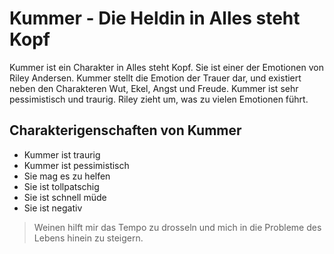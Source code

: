 # Kummer - Die Heldin in Alles steht Kopf

Kummer ist ein Charakter in Alles steht Kopf. Sie ist einer der Emotionen von Riley Andersen. Kummer stellt die Emotion der Trauer dar, und existiert neben den Charakteren Wut, Ekel, Angst und Freude. Kummer ist sehr pessimistisch und traurig.  Riley  zieht um, was zu vielen Emotionen führt. 

## Charakterigenschaften von Kummer

* Kummer ist traurig
* Kummer ist pessimistisch
* Sie mag es zu helfen
* Sie ist tollpatschig
* Sie ist schnell müde
* Sie ist negativ

> Weinen hilft mir das Tempo zu drosseln und mich in die Probleme des Lebens hinein zu steigern. 